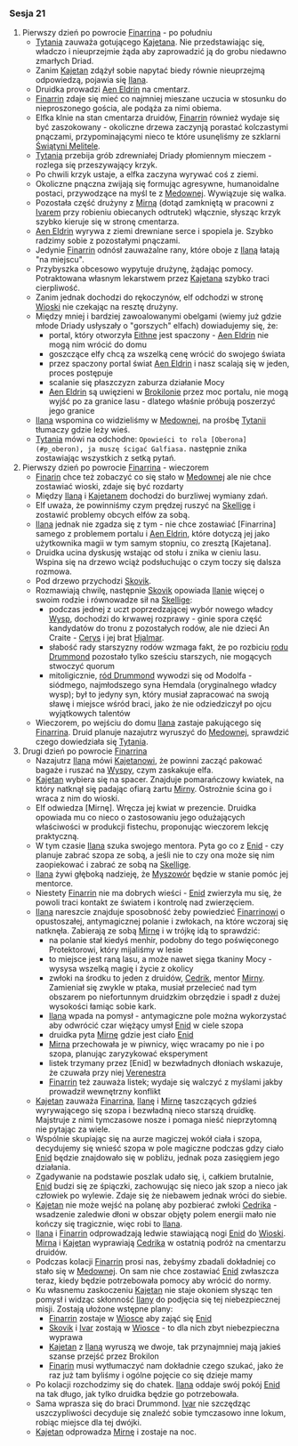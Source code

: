 ### Sesja 21
1. Pierwszy dzień po powrocie [Finarrina](#p_druid_finarrin) - po południu
    * [Tytania](#p_tytania) zauważa gotującego [Kajetana](#g_kajetan). Nie przedstawiając się, władczo i nieuprzejmie żąda aby zaprowadzić ją do grobu niedawno zmarłych Driad.
    * Zanim [Kajetan](#g_kajetan) zdążył sobie napytać biedy równie nieuprzejmą odpowiedzą, pojawia się [Ilana](#g_ilana). 
    * Druidka prowadzi [Aen Eldrin](#r_aen_eldrin) na cmentarz. 
    * [Finarrin](#p_druid_finarrin) zdaje się mieć co najmniej mieszane uczucia w stosunku do nieproszonego gościa, ale podąża za nimi obiema.
    * Elfka klnie na stan cmentarza druidów, [Finarrin](#p_druid_finarrin) również wydaje się być zaszokowany - okoliczne drzewa zaczynją porastać kolczastymi pnączami, przypominającymi nieco te które usunęliśmy ze szklarni [Świątyni Melitele](#l_smelitele).
    * [Tytania](#p_tytania) przebija grób zdrewniałej Driady płomiennym mieczem - rozlega się przeszywający krzyk. 
    * Po chwili krzyk ustaje, a elfka zaczyna wyrywać coś z ziemi. 
    * Okoliczne pnączna zwijają się formując agresywne, humanoidalne postaci, przywodzące na myśl te z [Medownej](#l_medowna). Wywiązuje się walka.
    * Pozostała część drużyny z [Mirną](#p_mirna) (dotąd zamkniętą w pracowni z [Ivarem](#p_ivar) przy robieniu obiecanych odtrutek) włącznie, słysząc krzyk szybko kieruje się w stronę cmentarza.
    * [Aen Eldrin](#r_aen_eldrin) wyrywa z ziemi drewniane serce i spopiela je. Szybko radzimy sobie z pozostałymi pnączami. 
    * Jedynie [Finarrin](#p_druid_finarrin) odnósł zauważalne rany, które oboje z [Ilaną](#g_ilana) łatają "na miejscu".
    * Przybyszka obcesowo wypytuje drużynę, żądając pomocy. Potraktowana własnym lekarstwem przez [Kajetana](#g_kajetan) szybko traci cierpliwość. 
    * Zanim jednak dochodzi do rękoczynów, elf odchodzi w stronę [Wioski](#l_wioska) nie czekając na resztę drużyny. 
    * Między mniej i bardziej zawoalowanymi obelgami (wiemy już gdzie młode Driady usłyszały o "gorszych" elfach) dowiadujemy się, że:
        * portal, który otworzyła [Eithne](#p_eithne) jest spaczony - [Aen Eldrin](#r_aen_eldrin) nie mogą nim wrócić do domu
        * goszczące elfy chcą za wszelką cenę wrócić do swojego świata
        * przez spaczony portal świat [Aen Eldrin](#r_aen_eldrin) i nasz scalają się w jeden, proces postępuje
        * scalanie się płaszczyzn zaburza działanie Mocy
        * [Aen Eldrin](#r_aen_eldrin) są uwięzieni w [Brokilonie](#l_brokilon) przez moc portalu, nie mogą wyjść po za granice lasu - dlatego właśnie próbują poszerzyć jego granice
    * [Ilana](#g_ilana) wspomina co widzieliśmy w [Medownej](#l_medowna), na prośbę [Tytanii](#p_tytania) tłumaczy gdzie leży wieś. 
    * [Tytania](#p_tytania) mówi na odchodne:
        `Opowieści to rola [Oberona](#p_oberon), ja muszę ścigać Galfiasa.`
        następnie znika zostawiając wszystkich z setką pytań.
2. Pierwszy dzień po powrocie [Finarrina](#p_druid_finarrin) - wieczorem
    * [Finarin](#p_druid_finarrin) chce też zobaczyć co się stało w [Medownej](#l_medowna) ale nie chce zostawiać wioski, zdaje się być rozdarty
    * Między [Ilaną](#g_ilana) i [Kajetanem](#g_kajetan) dochodzi do burzliwej wymiany zdań.
    * Elf uważa, że powinniśmy czym prędzej ruszyć na [Skellige](#l_wyspy_skellige) i zostawić problemy obcych elfów za sobą.
    * [Ilana](#g_ilana) jednak nie zgadza się z tym - nie chce zostawiać [Finarrina] samego z problemem portalu i [Aen Eldrin](#r_aen_eldrin), które dotyczą jej jako użytkownika magii w tym samym stopniu, co zresztą [Kajetana].
    * Druidka ucina dyskusję wstając od stołu i znika w cieniu lasu. Wspina się na drzewo wciąż podsłuchując o czym toczy się dalsza rozmowa.
    * Pod drzewo przychodzi [Skovik](#p_skovik). 
    * Rozmawiają chwilę, następnie [Skovik](#p_skovik) opowiada [Ilanie](#g_ilana) więcej o swoim rodzie i równowadze sił na [Skellige](#l_wyspy_skellige):
        * podczas jednej z uczt poprzedzającej wybór nowego władcy [Wysp](#l_wyspy_skellige), dochodzi do krwawej rozprawy - ginie spora część kandydatów do tronu z pozostałych rodów, ale nie dzieci An Craite - [Cerys](#p_cerys) i jej brat [Hjalmar](#p_hjalmar).
        * słabość rady starszyzny rodów wzmaga fakt, że po rozbiciu [rodu Drummond](#p_drummond) pozostało tylko sześciu starszych, nie mogących stwoczyć quorum
        * mitoligicznie, [ród Drummond](#p_drummond) wywodzi się od Modolfa - siódmego, najmłodszego syna Hemdala (oryginalnego władcy wysp); był to jedyny syn, który musiał zapracować na swoją sławę i miejsce wśród braci, jako że nie odziedziczył po ojcu wyjątkowych talentów
    * Wieczorem, po wejściu do domu [Ilana](#g_ilana) zastaje pakującego się [Finarrina](#p_druid_finarrin). Druid planuje nazajutrz wyruszyć do [Medownej](#l_medowna), sprawdzić czego dowiedziała się [Tytania](#p_tytania).
3. Drugi dzień po powrocie [Finarrina](#p_druid_finarrin)
    * Nazajutrz [Ilana](#g_ilana) mówi [Kajetanowi](#g_kajetan), że powinni zacząć pakować bagaże i ruszać na [Wyspy](#l_wyspy_skellige), czym zaskakuje elfa.
    * [Kajetan](#g_kajetan) wybiera się na spacer. Znajduje pomarańczowy kwiatek, na który natknął się padając ofiarą żartu [Mirny](#p_mirna). Ostrożnie ścina go i wraca z nim do wioski.
    * Elf odwiedza [Mirnę]. Wręcza jej kwiat w prezencie. Druidka opowiada mu co nieco o zastosowaniu jego odużających właściwości w produkcji fistechu, proponując wieczorem lekcję praktyczną.
    * W tym czasie [Ilana](#g_ilana) szuka swojego mentora. Pyta go co z [Enid](#p_enid) - czy planuje zabrać szopa ze sobą, a jeśli nie to czy ona może się nim zaopiekować i zabrać ze sobą na [Skellige](#l_wyspy_skellige).
    * [Ilana](#g_ilana) żywi głęboką nadzieję, że [Myszowór](#p_myszowor) będzie w stanie pomóc jej mentorce. 
    * Niestety [Finarrin](#p_druid_finarrin) nie ma dobrych wieści - [Enid](#p_enid) zwierzyła mu się, że powoli traci kontakt ze światem i kontrolę nad zwierzęciem.
    * [Ilana](#g_ilana) nareszcie znajduje sposobność żeby powiedzieć [Finarrinowi](#p_druid_finarrin) o opustoszałej, antymagicznej polanie i zwłokach, na które wczoraj się natknęła. Zabierają ze sobą [Mirnę](#p_mirna) i w trójkę idą to sprawdzić:
        * na polanie stał kiedyś menhir, podobny do tego poświęconego Protektorowi, który mijaliśmy w lesie
        * to miejsce jest raną lasu, a może nawet sięga tkaniny Mocy - wysysa wszelką magię i życie z okolicy
        * zwłoki na środku to jeden z druidów, [Cedrik](#p_cedrik), mentor [Mirny](#p_mirna). Zamieniał się zwykle w ptaka, musiał przelecieć nad tym obszarem po niefortunnym druidzkim obrzędzie i spadł z dużej wysokości łamiąc sobie kark.
        * [Ilana](#g_ilana) wpada na pomysł - antymagiczne pole można wykorzystać aby odwrócić czar więżący umysł [Enid](#p_enid) w ciele szopa
        * druidka pyta [Mirnę](#p_mirna) gdzie jest ciało [Enid](#p_enid)
        * [Mirna](#p_mirna) przechowała je w piwnicy, więc wracamy po nie i po szopa, planując zaryzykować eksperyment
        * listek trzymany przez [Enid] w bezwładnych dłoniach wskazuje, że czuwała przy niej [Verenestra](#p_verenestra)
        * [Finarrin](#p_druid_finarrin) też zauważa listek; wydaje się walczyć z myślami jakby prowadził wewnętrzny konflikt
    * [Kajetan](#g_kajetan) zauważa [Finarrina](#p_druid_finarrin), [Ilanę](#g_ilana) i [Mirnę](#p_mirna) taszczących gdzieś wyrywającego się szopa i bezwładną nieco starszą druidkę. Majstruje z nimi tymczasowe nosze i pomaga nieść nieprzytomną nie pytając za wiele.
    * Wspólnie skupiając się na aurze magiczej wokół ciała i szopa, decydujemy się wnieść szopa w pole magiczne podczas gdzy ciało [Enid](#p_enid) będzie znajdowało się w pobliżu, jednak poza zasięgiem jego działania. 
    * Zgadywanie na podstawie poszlak udało się, i, całkiem brutalnie, [Enid](#p_enid) budzi się ze śpiączki, zachowując się nieco jak szop a nieco jak człowiek po wylewie. Zdaje się że niebawem jednak wróci do siebie.
    * [Kajetan](#g_kajetan) nie może wejść na polanę aby pozbierać zwłoki [Cedrika](#p_cedrik) - wsadzenie zaledwie dłoni w obszar objęty polem energii mało nie kończy się tragicznie, więc robi to [Ilana](#g_ilana).
    * [Ilana](#g_ilana) i [Finarrin](#p_druid_finarrin) odprowadzają ledwie stawiającą nogi [Enid](#p_enid) do [Wioski](#l_wioska). [Mirna](#p_mirna) i [Kajetan](#g_kajetan) wyprawiają [Cedrika](#p_cedrik) w ostatnią podróż na cmentarzu druidów.
    * Podczas kolacji [Finarrin](#p_druid_finarrin) prosi nas, żebyśmy zbadali dokładniej co stało się w [Medownej](#l_medowna). On sam nie chce zostawiać [Enid](#p_enid) zwłaszcza teraz, kiedy będzie potrzebowała pomocy aby wrócić do normy.
    * Ku własnemu zaskoczeniu [Kajetan](#g_kajetan) nie staje okoniem słysząc ten pomysł i widząc skłonność [Ilany](#g_ilana) do podjęcia się tej niebezpiecznej misji. Zostają ułożone wstępne plany:
        * [Finarrin](#p_druid_finarrin) zostaje w [Wiosce](#l_wioska) aby zająć się [Enid](#p_enid)
        * [Skovik](#p_skovik) i [Ivar](#p_ivar) zostają w [Wiosce](#l_wioska) - to dla nich zbyt niebezpieczna wyprawa
        * [Kajetan](#g_kajetan) z [Ilaną](#g_ilana) wyruszą we dwoje, tak przynajmniej mają jakieś szanse przejść przez Brokilon
        * [Finarin](#p_druid_finarrin) musi wytłumaczyć nam dokładnie czego szukać, jako że raz już tam byliśmy i ogólne pojęcie co się dzieje mamy
    * Po kolacji rozchodzimy się do chatek. [Ilana](#g_ilana) oddaje swój pokój [Enid](#p_enid) na tak długo, jak tylko druidka będzie go potrzebowała.
    * Sama wprasza się do braci Drummond. [Ivar](#p_ivar) nie szczędząc uszczypliwości decyduje się znaleźć sobie tymczasowo inne lokum, robiąc miejsce dla tej dwójki.
    * [Kajetan](#g_kajetan) odprowadza [Mirnę](#p_mirna) i zostaje na noc.